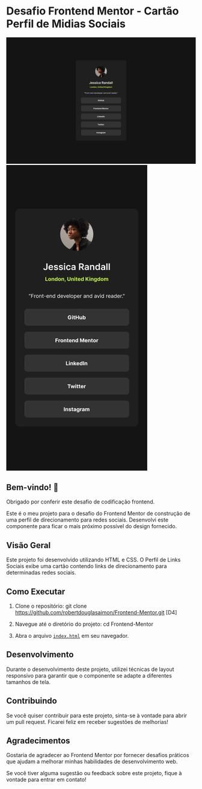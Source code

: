 # Desafio Frontend Mentor - Cartão Perfil de Midias Sociais

![Preview do design para o Página de receitas](./assets/design/destkop-design.jpg)
![Preview do design para o Página de receitas](./assets/design/mobile-design.jpg)


## Bem-vindo! 👋

Obrigado por conferir este desafio de codificação frontend.

Este é o meu projeto para o desafio do Frontend Mentor de construção de uma perfil de direcionamento para redes sociais. Desenvolvi este componente para ficar o mais próximo possível do design fornecido.

## Visão Geral

Este projeto foi desenvolvido utilizando HTML e CSS. O Perfil de Links Sociais exibe uma cartão contendo links de direcionamento para determinadas redes sociais.

## Como Executar

1. Clone o repositório:
git clone https://github.com/robertdouglasaimon/Frontend-Mentor.git [D4]

2. Navegue até o diretório do projeto:
cd Frontend-Mentor


3. Abra o arquivo <a href="https://robertdouglasaimon.github.io/Frontend-Mentor/Desafios/D4/index.html">`index.html`</a> em seu navegador.

## Desenvolvimento

Durante o desenvolvimento deste projeto, utilizei técnicas de layout responsivo para garantir que o componente se adapte a diferentes tamanhos de tela.

## Contribuindo

Se você quiser contribuir para este projeto, sinta-se à vontade para abrir um pull request. Ficarei feliz em receber sugestões de melhorias!

## Agradecimentos

Gostaria de agradecer ao Frontend Mentor por fornecer desafios práticos que ajudam a melhorar minhas habilidades de desenvolvimento web.

Se você tiver alguma sugestão ou feedback sobre este projeto, fique à vontade para entrar em contato!


